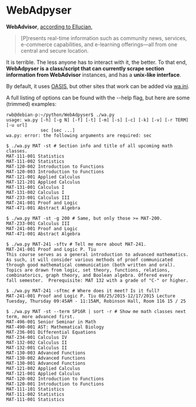 # WebAdpyser

__WebAdvisor__, [according to Ellucian](http://www.ellucian.com/Software/Colleague-WebAdvisor/),

> [P]resents real-time information such as community news, services, e-commerce
> capabilities, and e-learning offerings—all from one central and secure
> location.

It is terrible. The less anyone has to interact with it, the better. To that
end, __WebAdpyser is a class/script that can currently scrape section
information from WebAdvisor__ instances, and has a __unix-like interface__.

By default, it uses [OASIS](https://oasis.oglethorpe.edu), but other sites that work can
be added via [wa.ini](./wa.ini).

A full listing of options can be found with the --help flag, but here are some
(trimmed) examples:

````
rwb@debian-p:~/python/WebAdpyser$ ./wa.py
usage: wa.py [-h] [-g N] [-f] [-t] [-m] [-s] [-c] [-k] [-v] [-r TERM] [-u url]
             sec [sec ...]
wa.py: error: the following arguments are required: sec

$ ./wa.py MAT -st # Section info and title of all upcoming math classes.
MAT-111-001 Statistics 
MAT-111-002 Statistics 
MAT-120-002 Introduction to Functions 
MAT-120-003 Introduction to Functions 
MAT-121-001 Applied Calculus 
MAT-121-201 Applied Calculus 
MAT-131-001 Calculus I 
MAT-131-002 Calculus I 
MAT-233-001 Calculus III 
MAT-241-001 Proof and Logic 
MAT-471-001 Abstract Algebra 

$ ./wa.py MAT -st -g 200 # Same, but only those >= MAT-200.
MAT-233-001 Calculus III 
MAT-241-001 Proof and Logic 
MAT-471-001 Abstract Algebra 

$ ./wa.py MAT-241 -sftv # Tell me more about MAT-241.
MAT-241-001 Proof and Logic P. Tiu 
This course serves as a general introduction to advanced mathematics.
As such, it will consider various methods of proof communicated
through good mathematical communication (both written and oral).
Topics are drawn from logic, set theory, functions, relations,
combinatorics, graph theory, and Boolean algebra. Offered every
fall semester.  Prerequisite: MAT 132 with a grade of "C-" or higher.

$ ./wa.py MAT-241 -sftmc # Where does it meet? Is it full?
MAT-241-001 Proof and Logic P. Tiu 08/25/2015-12/17/2015 Lecture Tuesday, Thursday 09:45AM - 11:15AM, Robinson Hall, Room 116 15 / 25 

$ ./wa.py MAT -st --term SP16R | sort -r # Show me math classes next term, more advanced first.
MAT-496-001 Senior Seminar in Math 
MAT-490-001 AST: Mathematical Biology 
MAT-236-001 Differential Equations 
MAT-234-001 Calculus IV 
MAT-132-002 Calculus II 
MAT-132-001 Calculus II 
MAT-130-003 Advanced Functions 
MAT-130-002 Advanced Functions 
MAT-130-001 Advanced Functions 
MAT-121-002 Applied Calculus 
MAT-121-001 Applied Calculus 
MAT-120-002 Introduction to Functions 
MAT-120-001 Introduction to Functions 
MAT-111-101 Statistics 
MAT-111-002 Statistics 
MAT-111-001 Statistics 
````
